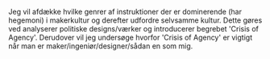 Jeg vil afdække hvilke genrer af instruktioner der er dominerende (har hegemoni) i makerkultur og derefter udfordre selvsamme kultur.
Dette gøres ved analyserer politiske designs/værker og introducerer begrebet 'Crisis of Agency'. Derudover vil jeg undersøge hvorfor 'Crisis of Agency' er vigtigt når man er maker/ingeniør/designer/sådan en som mig.
